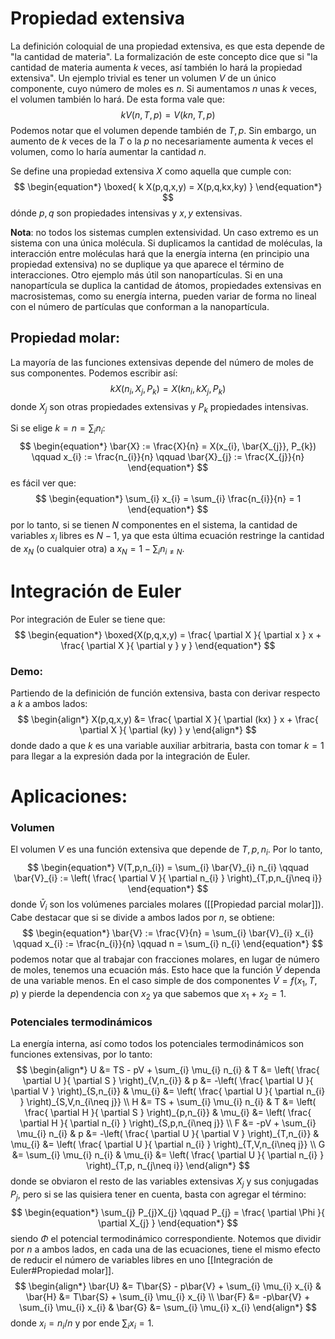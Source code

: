 # Propiedad extensiva
La definición coloquial de una propiedad extensiva, es que esta depende de "la cantidad de materia". La formalización de este concepto dice que si "la cantidad de materia aumenta $k$ veces, así también lo hará la propiedad extensiva". Un ejemplo trivial es tener un volumen $V$ de un único componente, cuyo número de moles es $n$. Si aumentamos $n$ unas $k$ veces, el volumen también lo hará. De esta forma vale que:
$$
\begin{equation*}
kV(n,T,p) = V(kn, T, p)
\end{equation*}
$$
Podemos notar que el volumen depende también de $T,p$. Sin embargo, un aumento de $k$ veces de la $T$ o la $p$ no necesariamente aumenta $k$ veces el volumen, como lo haría aumentar la cantidad $n$. 

Se define una propiedad extensiva $X$ como aquella que cumple con:
$$
\begin{equation*}
\boxed{
k X(p,q,x,y) = X(p,q,kx,ky)
}
\end{equation*}
$$
dónde $p,q$ son propiedades intensivas y $x,y$ extensivas.

**Nota**: no todos los sistemas cumplen extensividad. Un caso extremo es un sistema con una única molécula. Si duplicamos la cantidad de moléculas, la interacción entre moléculas hará que la energía interna (en principio una propiedad extensiva) no se duplique ya que aparece el término de interacciones. Otro ejemplo más útil son nanopartículas. Si en una nanopartícula se duplica la cantidad de átomos, propiedades extensivas en macrosistemas, como su energía interna, pueden variar de forma no lineal con el número de partículas que conforman a la nanopartícula. 
## Propiedad molar:
La mayoría de las funciones extensivas depende del número de moles de sus componentes. Podemos escribir así:
$$
\begin{equation*}
kX(n_{i}, X_{j}, P_{k}) = X(kn_{i}, kX_{j}, P_{k})
\end{equation*}
$$
donde $X_j$ son otras propiedades extensivas y $P_k$ propiedades intensivas.

Si se elige $k=n= \sum_{i} n_{i}$:
$$
\begin{equation*}
\bar{X} := \frac{X}{n} = X(x_{i}, \bar{X_{j}}, P_{k}) \qquad 
x_{i} := \frac{n_{i}}{n} \qquad 
\bar{X}_{j} := \frac{X_{j}}{n}
\end{equation*}
$$
es fácil ver que:
$$
\begin{equation*}
\sum_{i} x_{i} = \sum_{i} \frac{n_{i}}{n} = 1
\end{equation*}
$$
por lo tanto, si se tienen $N$ componentes en el sistema, la cantidad de variables $x_i$ libres es $N-1$, ya que esta última ecuación restringe la cantidad de $x_N$ (o cualquier otra) a $x_{N} = 1-\sum_{i} n_{i\neq N}$. 
# Integración de Euler
Por integración de Euler se tiene que:
$$
\begin{equation*}
\boxed{X(p,q,x,y) = \frac{ \partial X }{ \partial x } x + \frac{ \partial X }{ \partial y } y }
\end{equation*}
$$
### Demo:
Partiendo de la definición de función extensiva, basta con derivar respecto a $k$ a ambos lados:
$$
\begin{align*}
	X(p,q,x,y) &= \frac{ \partial X }{ \partial (kx) } x + \frac{ \partial X }{ \partial (ky) } y
\end{align*}
$$
donde dado a que $k$ es una variable auxiliar arbitraria, basta con tomar $k=1$ para llegar a la expresión dada por la integración de Euler. 

# Aplicaciones:
### Volumen
El volumen $V$ es una función extensiva que depende de $T,p,n_i$. Por lo tanto,
$$
\begin{equation*}
V(T,p,n_{i}) = \sum_{i} \bar{V}_{i} n_{i} \qquad 
\bar{V}_{i} := \left( \frac{ \partial V }{ \partial n_{i} } \right)_{T,p,n_{j\neq i}}
\end{equation*}
$$
donde $\bar{V}_{i}$ son los volúmenes parciales molares ([[Propiedad parcial molar]]). Cabe destacar que si se divide a ambos lados por $n$, se obtiene:
$$
\begin{equation*}
\bar{V} := \frac{V}{n} = \sum_{i} \bar{V}_{i} x_{i} \qquad 
x_{i} := \frac{n_{i}}{n} \qquad 
n = \sum_{i} n_{i}
\end{equation*}
$$
podemos notar que al trabajar con fracciones molares, en lugar de número de moles, tenemos una ecuación más. Esto hace que la función $\bar{V}$ dependa de una variable menos. En el caso simple de dos componentes $\bar{V} = f(x_{1},T,p)$ y pierde la dependencia con $x_{2}$ ya que sabemos que $x_{1}+x_{2}=1$.

### Potenciales termodinámicos
La energía interna, así como todos los potenciales termodinámicos son funciones extensivas, por lo tanto:
$$
\begin{align*}
U &= TS - pV + \sum_{i} \mu_{i} n_{i} & 
T &= \left( \frac{ \partial U }{ \partial S }  \right)_{V,n_{i}} &
p &= -\left( \frac{ \partial U }{ \partial V } \right)_{S,n_{i}} &
\mu_{i} &= \left( \frac{ \partial U }{ \partial n_{i} }  \right)_{S,V,n_{i\neq j}}
\\
H &= TS + \sum_{i} \mu_{i} n_{i} & 
T &= \left( \frac{ \partial H }{ \partial S }  \right)_{p,n_{i}} & 
\mu_{i} &= \left( \frac{ \partial H }{ \partial n_{i} }  \right)_{S,p,n_{i\neq j}}
\\
F &= -pV + \sum_{i} \mu_{i} n_{i} & 
p &= -\left( \frac{ \partial U }{ \partial V } \right)_{T,n_{i}} &
\mu_{i} &= \left( \frac{ \partial U }{ \partial n_{i} }  \right)_{T,V,n_{i\neq j}}
\\
G &= \sum_{i} \mu_{i} n_{i} & 
\mu_{i} &= \left( \frac{ \partial U }{ \partial n_{i} }  \right)_{T,p, n_{j\neq i}}
\end{align*}
$$
donde se obviaron el resto de las variables extensivas $X_j$ y sus conjugadas $P_j$, pero si se las quisiera tener en cuenta, basta con agregar el término:
$$
\begin{equation*}
\sum_{j} P_{j}X_{j} \qquad P_{j} = \frac{ \partial \Phi }{ \partial X_{j} } 
\end{equation*}
$$
siendo $\Phi$ el potencial termodinámico correspondiente. 
Notemos que dividir por $n$ a ambos lados, en cada una de las ecuaciones, tiene el mismo efecto de reducir el número de variables libres en uno [[Integración de Euler#Propiedad molar]].
$$
\begin{align*}
\bar{U} &= T\bar{S} - p\bar{V} + \sum_{i} \mu_{i} x_{i} &
\bar{H} &= T\bar{S} + \sum_{i} \mu_{i} x_{i}
\\
\bar{F} &= -p\bar{V} + \sum_{i} \mu_{i} x_{i} &
\bar{G} &= \sum_{i} \mu_{i} x_{i}
\end{align*}
$$
donde $x_{i}=n_{i} / n$ y por ende $\sum_{i} x_{i} = 1$.

